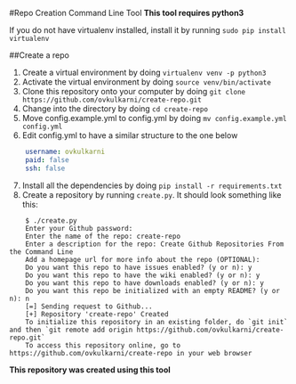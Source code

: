 #Repo Creation Command Line Tool
**This tool requires python3**

If you do not have virtualenv installed, install it by running `sudo pip install virtualenv`

##Create a repo
1. Create a virtual environment by doing `virtualenv venv -p python3`
2. Activate the virtual environment by doing `source venv/bin/activate`
3. Clone this repository onto your computer by doing `git clone https://github.com/ovkulkarni/create-repo.git`
4. Change into the directory by doing `cd create-repo`
5. Move config.example.yml to config.yml by doing `mv config.example.yml config.yml`
6. Edit config.yml to have a similar structure to the one below
```yaml
    username: ovkulkarni
    paid: false
    ssh: false
```
7. Install all the dependencies by doing `pip install -r requirements.txt`
8. Create a repository by running `create.py`. It should look something like this:
```
    $ ./create.py
    Enter your Github password: 
    Enter the name of the repo: create-repo
    Enter a description for the repo: Create Github Repositories From the Command Line
    Add a homepage url for more info about the repo (OPTIONAL):
    Do you want this repo to have issues enabled? (y or n): y
    Do you want this repo to have the wiki enabled? (y or n): y
    Do you want this repo to have downloads enabled? (y or n): y
    Do you want this repo be initialized with an empty README? (y or n): n
    [=] Sending request to Github...
    [+] Repository 'create-repo' Created
    To initialize this repository in an existing folder, do `git init` and then `git remote add origin https://github.com/ovkulkarni/create-repo.git`
    To access this repository online, go to https://github.com/ovkulkarni/create-repo in your web browser
```

****This repository was created using this tool****
